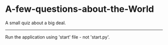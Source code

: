 # A-few-questions-about-the-World
A small quiz about a big deal.
______________
Run the application using 'start' file - not 'start.py'.
